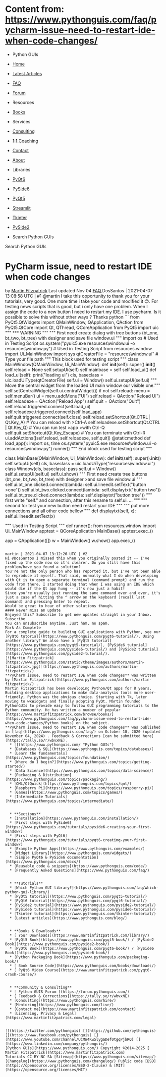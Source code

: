 # Content from: https://www.pythonguis.com/faq/pycharm-issue-need-to-restart-ide-when-code-changes/

[](https://www.pythonguis.com/faq/pycharm-issue-need-to-restart-ide-when-code-changes/#menu)
  * Python GUIs
  * [Home](https://www.pythonguis.com/)
  * [Latest Articles](https://www.pythonguis.com/latest/)
  * [FAQ](https://www.pythonguis.com/faq/)
  * [Forum ](https://forum.pythonguis.com/)
  * Resources
  * [Books](https://www.pythonguis.com/books/)
  * Services
  * [Consulting](https://www.pythonguis.com/hire/)
  * [1:1 Coaching](https://www.pythonguis.com/live/)
  * [Contact](https://www.pythonguis.com/contact/)
  * [About](https://www.pythonguis.com/about/)
  * Libraries
  * [PyQt6](https://www.pythonguis.com/pyqt6/)
  * [PySide6](https://www.pythonguis.com/pyside6/)
  * [PyQt5](https://www.pythonguis.com/pyqt5/)
  * [Streamlit](https://www.pythonguis.com/streamlit/)
  * [Tkinter](https://www.pythonguis.com/tkinter/)
  * [PySide2](https://www.pythonguis.com/pyside2/)


  * Search Python GUIs


[](https://www.pythonguis.com "Python GUIs")
Search Python GUIs
# PyCharm issue, need to restart IDE when code changes
by [Martin Fitzpatrick](https://www.pythonguis.com/authors/martin-fitzpatrick/) Last updated Nov 04 [ FAQ ](https://www.pythonguis.com/faq/)
DosSantos | 2021-04-07 13:08:58 UTC | #1
@martin I take this opportunity to thank you for your tutorials, very good. One more time i take your code and modified it :blush:. For testing news scripts that is good, but i only have one problem. When I assign the code to a new button I need to restart my IDE. I use pycharm. Is it possible to solve this without other ways ? Thanks
python ```
from PyQt5.QtWidgets import QMainWindow, QApplication, QAction
from PyQt5.QtCore import Qt, QThread, QCoreApplication
from PyQt5 import uic
""" *** WARNING """
""" First need create dialog with tree buttons (bt_one, bt_two, bt_tree) with designer and save file window.ui """
import os # Used in Testing Script
os.system("pyuic5.exe resources\\window.ui -o resources\\window.py") # Used in Testing Script
from resources.window import Ui_MainWindow
import sys
qtCreatorFile = "resources\\window.ui" # Type your file path
""" This block used for testing script """
class MainWindow(QMainWindow, Ui_MainWindow):
  def __init__(self):
      super().__init__()
      self.reload = None
      self.setupUi(self)
      self.mainbase = self
      self.load_ui()
  def load_ui(self):
    print("loading ui")
    cls, baseclass = uic.loadUiType(qtCreatorFile)
    self.ui = Window()
    self.ui.setupUi(self.ui)
    """ Move the central widget from the loaded UI main window our visible one."""
    self.setCentralWidget(self.ui.centralWidget())
    if not self.reload:
      menu = self.menuBar()
      ui = menu.addMenu("UI")
      self.reload = QAction("Reload UI")
      self.reloadexe = QAction("Reload App")
      self.quit = QAction("Quit")
      self.reload.triggered.connect(self.load_ui)
      self.reloadexe.triggered.connect(self.load_app)
      self.quit.triggered.connect(self.close)
      self.reload.setShortcut(Qt.CTRL | Qt.Key_A) # You can reload with >Ctrl-A
      self.reloadexe.setShortcut(Qt.CTRL | Qt.Key_Q) # You can run test >app >with Ctrl-Q
      self.quit.setShortcut(Qt.Key_Escape) # You can terminate with Ctrl-R
      ui.addActions([self.reload, self.reloadexe, self.quit])
  @staticmethod
  def load_app():
    import os, time
    os.system("pyuic5.exe resources\\window.ui -o resources\\window.py")
    runner()
""" End block used for testing script """

class MainBase(QMainWindow, Ui_MainWindow):
  def __init__(self):
    super().__init__()
    self.setupUi(self)
    cls, baseclass = uic.loadUiType("resources\\window.ui")
    class Window(cls, baseclass):
        pass
    self.ui = Window()
    self.ui.setupUi(self.ui)
    self.ui.show()
    """ First need create tree buttons (bt_one, bt_two, bt_tree) with designer >and save file window.ui """
    self.ui.bt_one.clicked.connect(lambda: self.ui.lineedit.setText("button >one"))
    self.ui.bt_two.clicked.connect(lambda: self.displaytxt("button two"))
    self.ui.bt_tree.clicked.connect(lambda: self.displaytxt("button tree"))
    """ first write "self." and connection, after this rename to self.ui. ... """
    """ second for test your new button need restart your IDE """
    """ put more connections and all other code bellow """
  def displaytxt(self, x):
    self.ui.lineedit.setText(x)

""" Used in Testing Script """
def runner():
  from resources.window import Ui_MainWindow
  apptest = QCoreApplication
  MainBase()
  apptest.exec_()

app = QApplication([])
w = MainWindow()
w.show()
app.exec_()

```

martin | 2021-04-07 13:12:26 UTC | #2
Hi @DosSantos I missed this when you originally posted it -- I've fixed up the code now so it's clearer. Do you still have this problem/have you found a solution?
You're not the only person who has reported it, but I've not been able to reproduce it myself. That said, normally what I do when developing with Qt is to open a separate terminal (command prompt) and run the code from there. I started doing that when I was using an IDE which would die if the Qt app hung -- it's now just a habit!
Since you're usually just running the same command over and over, it's just a case of hitting the ^ arrow on the keyboard (recall last command) and pressing Enter to repeat.
Would be great to hear of other solutions though.
#### Never miss an update
Enjoyed this? Subscribe to get new updates straight in your Inbox.
Subscribe 
You can unsubscribe anytime. Just ham, no spam.
Mark As Complete 
For a complete guide to building GUI applications with Python, see our [PyQt6 tutorial](https://www.pythonguis.com/pyqt6-tutorial/). Using another library? We also have a [PyQt5 tutorial](https://www.pythonguis.com/pyqt5-tutorial/), [PySide6 tutorial](https://www.pythonguis.com/pyside6-tutorial/) and [PySide2 tutorial](https://www.pythonguis.com/pyside2-tutorial/).
[![Martin Fitzpatrick](https://www.pythonguis.com/static/theme/images/authors/martin-fitzpatrick.jpg)](https://www.pythonguis.com/authors/martin-fitzpatrick/)
**PyCharm issue, need to restart IDE when code changes** was written by [Martin Fitzpatrick](https://www.pythonguis.com/authors/martin-fitzpatrick/) . 
Martin Fitzpatrick has been developing Python/Qt apps for 8 years. Building desktop applications to make data-analysis tools more user-friendly, Python was the obvious choice. Starting with Tk, later moving to wxWidgets and finally adopting PyQt. Martin founded PythonGUIs to provide easy to follow GUI programming tutorials to the Python community. He has written a number of popular [https://www.martinfitzpatrick.com/browse/books/](https://www.pythonguis.com/faq/pycharm-issue-need-to-restart-ide-when-code-changes/Python books) on the subject. 
**PyCharm issue, need to restart IDE when code changes** was published in [faq](https://www.pythonguis.com/faq/) on October 10, 2020 (updated November 04, 2024) . Feedback & Corrections [can be submitted here](https://tally.so/r/wbvxNE). 
  * [](https://www.pythonguis.com/ "Python GUIs")
  * [Databases & SQL](https://www.pythonguis.com/topics/databases/)
  * [Learn the fundamentals](https://www.pythonguis.com/topics/foundation/)
  * [Where do I begin?](https://www.pythonguis.com/topics/getting-started/)
  * [Data Science](https://www.pythonguis.com/topics/data-science/)
  * [Packaging & Distribution](https://www.pythonguis.com/topics/packaging/)
  * [QML/QtQuick](https://www.pythonguis.com/topics/qml/)
  * [Raspberry Pi](https://www.pythonguis.com/topics/raspberry-pi/)
  * [Games](https://www.pythonguis.com/topics/games/)
  * [Intermediate Tutorials](https://www.pythonguis.com/topics/intermediate/)


  * **Sections**
  * [Installation](https://www.pythonguis.com/installation/)
  * [First steps with PySide6](https://www.pythonguis.com/tutorials/pyside6-creating-your-first-window/)
  * [First steps with PyQt6](https://www.pythonguis.com/tutorials/pyqt6-creating-your-first-window/)
  * [Example Python Apps](https://www.pythonguis.com/examples/)
  * [Widget Library](https://www.pythonguis.com/widgets/)
  * [Simple PyQt6 & PySide6 documentation](https://www.pythonguis.com/docs/)
  * [Reusable code & snippets](https://www.pythonguis.com/code/)
  * [Frequently Asked Questions](https://www.pythonguis.com/faq/)


  * **Tutorials**
  * [Which Python GUI library?](https://www.pythonguis.com/faq/which-python-gui-library/)
  * [PyQt5 tutorial](https://www.pythonguis.com/pyqt5-tutorial/)
  * [PyQt6 tutorial](https://www.pythonguis.com/pyqt6-tutorial/)
  * [PySide2 tutorial](https://www.pythonguis.com/pyside2-tutorial/)
  * [PySide6 tutorial](https://www.pythonguis.com/pyside6-tutorial/)
  * [Tkinter tutorial](https://www.pythonguis.com/tkinter-tutorial/)
  * [Latest articles](https://www.pythonguis.com/blog/)


  * **Books & Downloads**
  * [ Your Downloads](https://www.martinfitzpatrick.com/library/)
  * [PyQt5 Book](https://www.pythonguis.com/pyqt5-book/) / [PySide2 Book](https://www.pythonguis.com/pyside2-book/)
  * [PyQt6 Book](https://www.pythonguis.com/pyqt6-book/) / [PySide6 Book](https://www.pythonguis.com/pyside6-book/)
  * [Python Packaging Book](https://www.pythonguis.com/packaging-book/)
  * [ Book Source Code](https://www.pythonguis.com/books/downloads/)
  * [ PyQt6 Video Course](https://www.martinfitzpatrick.com/pyqt6-crash-course/)


  * **Community & Consulting**
  * [ Python GUIS Forum ](https://forum.pythonguis.com/)
  * [ Feedback & Corrections](https://tally.so/r/wbvxNE)
  * [Consulting](https://www.pythonguis.com/hire/)
  * [Mentoring](https://www.pythonguis.com/live/)
  * [Contact me](https://www.martinfitzpatrick.com/contact)
  * [Licensing, Privacy & Legal](https://www.martinfitzpatrick.com/legal)


[](https://twitter.com/pythonguis) [](https://github.com/pythonguis) [](https://www.facebook.com/pythonguis) [](https://www.youtube.com/channel/UCMW4KwSlygaDef0tgqPjbRQ) [](https://www.linkedin.com/company/pythonguis/)
[Python GUIs](https://www.pythonguis.com/) Copyright ©2014-2025 [ Martin Fitzpatrick](https://www.martinfitzpatrick.com)
Tutorials CC-BY-NC-SA [Sitemap](https://www.pythonguis.com/sitemap/) [Changelog](https://www.pythonguis.com/changelog/) Public code [BSD](https://opensource.org/licenses/BSD-2-Clause) & [MIT](https://opensource.org/licenses/MIT)
